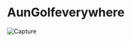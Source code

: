 # AunGolfeverywhere
![Capture](https://user-images.githubusercontent.com/48234063/68531691-a55b3200-0347-11ea-9e2f-ec9ff844f721.PNG)
